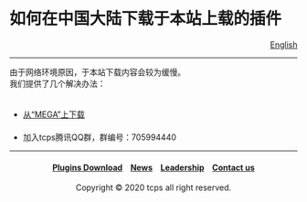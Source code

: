 <style>
h1 {text-align: center;}
h4 {text-align: center;}
h3 {text-align: center;}
p {text-align: center;}
</style>
<style type="text/css">
  #left{
        text-align:left;
  }
  #right{
        text-align:right;
  }
</style>

<h1><div id="left">如何在中国大陆下载于本站上载的插件</div></h1>
<div id="right"><a href="/plugins/download/cn/eng">English</a></div>
<hr>
<div id="left">由于网络环境原因，于本站下载内容会较为缓慢。<br>我们提供了几个解决办法：<br>
<ul>
　<li><a href="/jump/mega-download">从“MEGA”上下载</a></li>
　<li>加入tcps腾讯QQ群，群编号：705994440</li>
</ul>
<hr>
<h4><a href="/plugins/download">Plugins Download</a>&emsp;<a href="/news">News</a>&emsp;<a href="/leaderships">Leadership</a>&emsp;<a href="/contact">Contact us</a></h4>
  <p>Copyright © 2020 tcps all right reserved.</p>
